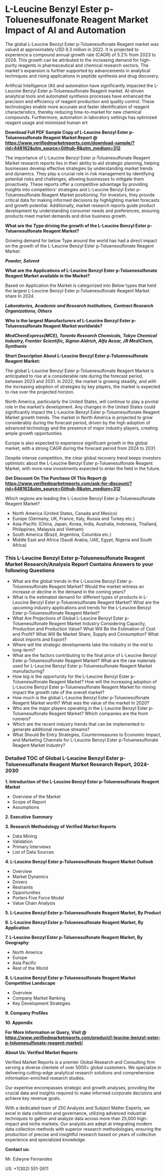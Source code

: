 <meta name="title" content="Global L-Leucine Benzyl Ester p-Toluenesulfonate Reagent Market Impact of AI and Automation"><meta name="description" content="The global L-Leucine Benzyl Ester p-Toluenesulfonate Reagent market was valued at approximately USD 8.3 million in 2022. It is projected to experience a compound annua"><meta name="title" content="L-Leucine Benzyl Ester p-Toluenesulfonate Reagent Market Size, Share, Scope, Trends, Growth, Opportunities, Analysis, Forecast"><h1>L-Leucine Benzyl Ester p-Toluenesulfonate Reagent Market Impact of AI and Automation</h1><p>The global L-Leucine Benzyl Ester p-Toluenesulfonate Reagent market was valued at approximately USD 8.3 million in 2022. It is projected to experience a compound annual growth rate (CAGR) of 5.2% from 2023 to 2028. This growth can be attributed to the increasing demand for high-purity reagents in pharmaceutical and chemical research sectors. The market's expansion is further supported by advancements in analytical techniques and rising applications in peptide synthesis and drug discovery.</p><p>Artificial Intelligence (AI) and automation have significantly impacted the L-Leucine Benzyl Ester p-Toluenesulfonate Reagent market. AI-driven analytical tools and automated synthesis processes have enhanced the precision and efficiency of reagent production and quality control. These technologies enable more accurate and faster identification of reagent characteristics, thereby reducing time-to-market for new chemical compounds. Furthermore, automation in laboratory settings has optimized reagent usage and minimized human ert</p><p id="" class=""><strong>Download Full PDF Sample Copy of L-Leucine Benzyl Ester p-Toluenesulfonate Reagent Market Report @ <a href="https://www.verifiedmarketreports.com/download-sample/?rid=448162&utm_source=Github-R&utm_medium=312" target="_blank">https://www.verifiedmarketreports.com/download-sample/?rid=448162&utm_source=Github-R&utm_medium=312</a></strong></p><p>The importance of&nbsp;L-Leucine Benzyl Ester p-Toluenesulfonate Reagent Market research reports lies in their ability to aid strategic planning, helping businesses develop effective strategies by understanding market trends and dynamics. They play a crucial role in risk management by identifying potential risks and challenges, allowing businesses to mitigate them proactively. These reports offer a competitive advantage by providing insights into competitors' strategies and L-Leucine Benzyl Ester p-Toluenesulfonate Reagent Market positioning. For investors, they provide critical data for making informed decisions by highlighting market forecasts and growth potential. Additionally, market research reports guide product development by understanding consumer needs and preferences, ensuring products meet market demands and drive business growth.</p><p><strong>What are the&nbsp;Type driving the growth of the L-Leucine Benzyl Ester p-Toluenesulfonate Reagent Market?</strong></p><p id="" class="">Growing demand for below Type around the world has had a direct impact on the growth of the L-Leucine Benzyl Ester p-Toluenesulfonate Reagent Market:</p><em><strong>Powder, Solvent</strong></em></p><strong>What are the&nbsp;Applications&nbsp;of L-Leucine Benzyl Ester p-Toluenesulfonate Reagent Market available in the Market?</strong></p><p id="" class="">Based on Application the Market is categorized into Below types that held the largest L-Leucine Benzyl Ester p-Toluenesulfonate Reagent Market share In 2024.</p><em><strong>Laboratories, Academic and Research Institutions, Contract Research Organizations, Others</strong></em></p><strong>Who is the largest Manufacturers of L-Leucine Benzyl Ester p-Toluenesulfonate Reagent Market worldwide?</strong></p><p><em><strong>MedChemExpress(MCE), Toronto Research Chemicals, Tokyo Chemical Industry, Frontier Scientific, Sigma-Aldrich, Alfa Aesar, JR MediChem, Synthonix</strong></em></p><p id="" class=""><strong>Short Description About L-Leucine Benzyl Ester p-Toluenesulfonate Reagent Market:</strong></p><p>The global L-Leucine Benzyl Ester p-Toluenesulfonate Reagent Market is anticipated to rise at a considerable rate during the forecast period, between 2023 and 2031. In 2022, the market is growing steadily, and with the increasing adoption of strategies by key players, the market is expected to rise over the projected horizon.</p><p>North America, particularly the United States, will continue to play a pivotal role in the market's development. Any changes in the United States could significantly impact the L-Leucine Benzyl Ester p-Toluenesulfonate Reagent Market growth trends. The market in North America is projected to grow considerably during the forecast period, driven by the high adoption of advanced technology and the presence of major industry players, creating ample growth opportunities.</p><p>Europe is also expected to experience significant growth in the global market, with a strong CAGR during the forecast period from 2024 to 2031.</p><p>Despite intense competition, the clear global recovery trend keeps investors optimistic about the L-Leucine Benzyl Ester p-Toluenesulfonate Reagent Market, with more new investments expected to enter the field in the future.</p><p id="" class=""><strong>Get Discount On The Purchase Of This Report @ <a href="https://www.verifiedmarketreports.com/ask-for-discount/?rid=448162&utm_source=Github-R&utm_medium=312" target="_blank">https://www.verifiedmarketreports.com/ask-for-discount/?rid=448162&utm_source=Github-R&utm_medium=312</a></strong></p>Which regions are leading the L-Leucine Benzyl Ester p-Toluenesulfonate Reagent Market?</p><ul><li>North America (United States, Canada and Mexico)</li><li>Europe (Germany, UK, France, Italy, Russia and Turkey etc.)</li><li>Asia-Pacific (China, Japan, Korea, India, Australia, Indonesia, Thailand, Philippines, Malaysia and Vietnam)</li><li>South America (Brazil, Argentina, Columbia etc.)</li><li>Middle East and Africa (Saudi Arabia, UAE, Egypt, Nigeria and South Africa)</li></ul><h3 id="" class="">This L-Leucine Benzyl Ester p-Toluenesulfonate Reagent Market Research/Analysis Report Contains Answers to your following Questions</h3><ul><li>What are the global trends in the L-Leucine Benzyl Ester p-Toluenesulfonate Reagent Market? Would the market witness an increase or decline in the demand in the coming years?</li><li>What is the estimated demand for different types of products in L-Leucine Benzyl Ester p-Toluenesulfonate Reagent Market? What are the upcoming industry applications and trends for the L-Leucine Benzyl Ester p-Toluenesulfonate Reagent Market?</li><li>What Are Projections of Global L-Leucine Benzyl Ester p-Toluenesulfonate Reagent Market Industry Considering Capacity, Production and Production Value? What Will Be the Estimation of Cost and Profit? What Will Be Market Share, Supply and Consumption? What about imports and Export?</li><li>Where will the strategic developments take the industry in the mid to long-term?</li><li>What are the factors contributing to the final price of L-Leucine Benzyl Ester p-Toluenesulfonate Reagent Market? What are the raw materials used for L-Leucine Benzyl Ester p-Toluenesulfonate Reagent Market manufacturing?</li><li>How big is the opportunity for the L-Leucine Benzyl Ester p-Toluenesulfonate Reagent Market? How will the increasing adoption of L-Leucine Benzyl Ester p-Toluenesulfonate Reagent Market for mining impact the growth rate of the overall market?</li><li>How much is the global L-Leucine Benzyl Ester p-Toluenesulfonate Reagent Market worth? What was the value of the market In 2020?</li><li>Who are the major players operating in the L-Leucine Benzyl Ester p-Toluenesulfonate Reagent Market? Which companies are the front runners?</li><li>Which are the recent industry trends that can be implemented to generate additional revenue streams?</li><li>What Should Be Entry Strategies, Countermeasures to Economic Impact, and Marketing Channels for L-Leucine Benzyl Ester p-Toluenesulfonate Reagent Market Industry?</li></ul><h3 id="" class="">Detailed TOC of Global L-Leucine Benzyl Ester p-Toluenesulfonate Reagent Market Research Report, 2024-2030</h3><p id="" class=""><strong>1. Introduction of the L-Leucine Benzyl Ester p-Toluenesulfonate Reagent Market</strong></p><ul><li>Overview of the Market</li><li>Scope of Report</li><li>Assumptions</li></ul><p id="" class=""><strong>2. Executive Summary</strong></p><p id="" class=""><strong>3. Research Methodology of Verified Market Reports</strong></p><ul><li>Data Mining</li><li>Validation</li><li>Primary Interviews</li><li>List of Data Sources</li></ul><p id="" class=""><strong>4. L-Leucine Benzyl Ester p-Toluenesulfonate Reagent Market Outlook</strong></p><ul><li>Overview</li><li>Market Dynamics</li><li>Drivers</li><li>Restraints</li><li>Opportunities</li><li>Porters Five Force Model</li><li>Value Chain Analysis</li></ul><p id="" class=""><strong>5. L-Leucine Benzyl Ester p-Toluenesulfonate Reagent Market, By Product</strong></p><p id="" class=""><strong>6. L-Leucine Benzyl Ester p-Toluenesulfonate Reagent Market, By Application</strong></p><p id="" class=""><strong>7. L-Leucine Benzyl Ester p-Toluenesulfonate Reagent Market, By Geography</strong></p><ul><li>North America</li><li>Europe</li><li>Asia Pacific</li><li>Rest of the World</li></ul><p id="" class=""><strong>8. L-Leucine Benzyl Ester p-Toluenesulfonate Reagent Market Competitive Landscape</strong></p><ul><li>Overview</li><li>Company Market Ranking</li><li>Key Development Strategies</li></ul><p id="" class=""><strong>9. Company Profiles</strong></p><p id="" class=""><strong>10. Appendix</strong></p><p id="" class=""><strong>For More Information or Query, Visit @ <a href="https://www.verifiedmarketreports.com/product/l-leucine-benzyl-ester-p-toluenesulfonate-reagent-market/" target="_blank">https://www.verifiedmarketreports.com/product/l-leucine-benzyl-ester-p-toluenesulfonate-reagent-market/</a></strong></p><p id="" class=""><strong>About Us: Verified Market Reports</strong></p><p id="" class="">Verified Market Reports is a premier Global Research and Consulting firm serving a diverse clientele of over 5000+ global customers. We specialize in delivering cutting-edge analytical research solutions and comprehensive information-enriched research studies.</p><p id="" class="">Our expertise encompasses strategic and growth analyses, providing the crucial data and insights required to make informed corporate decisions and achieve key revenue goals.</p><p id="" class="">With a dedicated team of 250 Analysts and Subject Matter Experts, we excel in data collection and governance, utilizing advanced industrial techniques to gather and analyze data across more than 25,000 high-impact and niche markets. Our analysts are adept at integrating modern data collection methods with superior research methodologies, ensuring the production of precise and insightful research based on years of collective experience and specialized knowledge.</p><p id="" class=""><strong>Contact us:</strong></p><p id="" class="">Mr. Edwyne Fernandes</p><p id="" class="">US: +1(302) 551-2611</p>